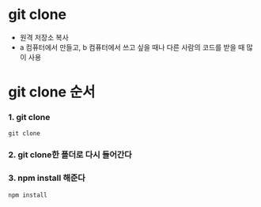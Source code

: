 # git clone
- 원격 저장소 복사
- a 컴퓨터에서 만들고, b 컴퓨터에서 쓰고 싶을 때나 다른 사람의 코드를 받을 때 많이 사용

# git clone 순서
### 1. git clone
```
git clone
```
### 2. git clone한 폴더로 다시 들어간다

### 3. npm install 해준다
```
npm install
```
